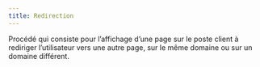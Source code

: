 ```yaml
---
title: Redirection
---
```


Procédé qui consiste pour l’affichage d’une page sur le poste client à
rediriger l’utilisateur vers une autre page, sur le même domaine ou sur un
domaine différent.
